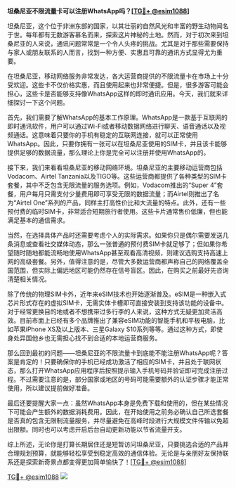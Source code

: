 **坦桑尼亚不限流量卡可以注册WhatsApp吗？[[TG💪+ @esim1088](https://t.me/s/esim1088)]**

坦桑尼亚，这个位于非洲东部的国家，以其壮丽的自然风光和丰富的野生动物闻名于世。每年都有无数游客慕名而来，探索这片神秘的土地。然而，对于初次来到坦桑尼亚的人来说，通讯问题常常是一个令人头疼的挑战。尤其是对于那些需要保持与家人或朋友联系的人而言，找到一种方便、实惠且可靠的通讯方式显得尤为重要。

在坦桑尼亚，移动网络服务非常发达，各大运营商提供的不限流量卡在市场上十分受欢迎。这些卡不仅价格实惠，而且使用起来也非常便捷。但是，很多游客可能会担心，这些卡是否能够支持像WhatsApp这样的即时通讯应用。今天，我们就来详细探讨一下这个问题。

首先，我们需要了解WhatsApp的基本工作原理。WhatsApp是一款基于互联网的即时通讯软件，用户可以通过Wi-Fi或者移动数据网络进行聊天、语音通话以及视频通话。这意味着只要你的手机有稳定的互联网连接，就可以正常使用WhatsApp。因此，只要你拥有一张可以在坦桑尼亚使用的SIM卡，并且该卡能够提供足够的数据流量，那么理论上你是完全可以注册并使用WhatsApp的。

接下来，我们来看看坦桑尼亚的移动网络环境。坦桑尼亚的主要移动运营商包括Vodacom、Airtel Tanzania以及TIGO等。这些运营商都提供了各种类型的SIM卡套餐，其中不乏包含无限流量的服务选项。例如，Vodacom推出的“Super 4”套餐，用户每月只需支付少量费用即可享受无限的数据流量；而Airtel则推出了名为“Airtel One”系列的产品，同样主打高性价比和大流量的特点。此外，还有一些预付费的临时SIM卡，非常适合短期旅行者使用。这些卡片通常售价低廉，但也能满足基本的通信需求。

当然，在选择具体产品时还需要考虑个人的实际需求。如果你只是偶尔需要发送几条消息或查看社交媒体动态，那么一张普通的预付费SIM卡就足够了；但如果你希望随时随地都能流畅地使用WhatsApp甚至观看高清视频，则建议选购支持高速上网的高级套餐。另外，值得注意的是，尽管大多数运营商都声称自己的网络覆盖全国范围，但实际上偏远地区可能仍然存在信号盲区。因此，在购买之前最好先咨询清楚相关情况。

除了传统的物理SIM卡外，近年来eSIM技术也开始逐渐普及。eSIM是一种嵌入式芯片形式存在的虚拟SIM卡，无需实体卡槽即可直接安装到支持该功能的设备中。对于经常更换目的地或者不想携带过多行李的人来说，这种方式无疑更加灵活高效。目前市面上已经有多个品牌推出了兼容eSIM功能的智能手机和平板电脑，比如苹果iPhone XS及以上版本、三星Galaxy S10系列等等。通过这种方式，即使身处异国他乡也无需担心找不到合适的本地运营商服务。

那么回到最初的问题——坦桑尼亚的不限流量卡到底能不能注册WhatsApp呢？答案是肯定的！只要确保你的手机已经成功激活了相应的SIM卡，并且处于联网状态，那么打开WhatsApp应用程序后按照提示输入手机号码并验证即可完成注册过程。不过需要注意的是，部分国家或地区的号码可能需要额外的认证步骤才能正常使用，所以建议提前做好准备。

最后还要提醒大家一点：虽然WhatsApp本身是免费下载和使用的，但在某些情况下可能会产生额外的数据消耗费用。因此，在开始使用之前务必确认自己所选套餐是否真的包含无限制流量服务，并尽量避免在高峰时段进行大规模文件传输以免超出限额。同时也可以考虑开启后台自动更新功能以节省流量开支。

综上所述，无论你是打算长期居住还是短暂访问坦桑尼亚，只要挑选合适的产品并合理规划预算，就能够轻松享受到稳定高效的通信体验。无论是与亲朋好友保持联系还是探索新奇景点都变得更加简单愉快了！[[TG💪+ @esim1088](https://t.me/s/esim1088)]

[TG💪+ @esim1088](https://t.me/s/esim1088) ![](https://i.postimg.cc/4NQfJmqS/Snipaste-2025-05-13-00-14-12.png)